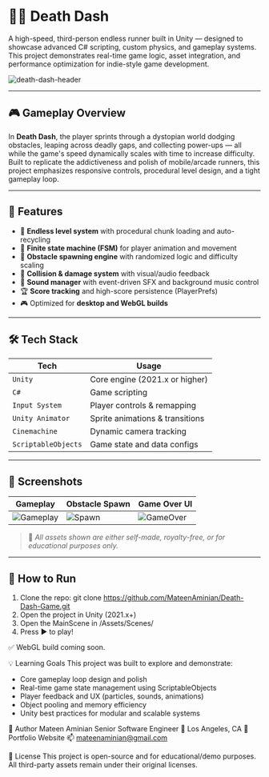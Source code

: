 # 🏃‍♂️ Death Dash
A high-speed, third-person endless runner built in Unity — designed to showcase advanced C# scripting, custom physics, and gameplay systems. This project demonstrates real-time game logic, asset integration, and performance optimization for indie-style game development.

![death-dash-header](https://raw.githubusercontent.com/MateenAminian/Death-Dash-Game/main/Assets/Screenshots/death-dash-header.png) <!-- Replace with real image path -->

---

## 🎮 Gameplay Overview

In **Death Dash**, the player sprints through a dystopian world dodging obstacles, leaping across deadly gaps, and collecting power-ups — all while the game's speed dynamically scales with time to increase difficulty. Built to replicate the addictiveness and polish of mobile/arcade runners, this project emphasizes responsive controls, procedural level design, and a tight gameplay loop.

---

## 🚀 Features

- 🔁 **Endless level system** with procedural chunk loading and auto-recycling
- 🧠 **Finite state machine (FSM)** for player animation and movement
- 🧱 **Obstacle spawning engine** with randomized logic and difficulty scaling
- 🎯 **Collision & damage system** with visual/audio feedback
- 🎵 **Sound manager** with event-driven SFX and background music control
- 🏆 **Score tracking** and high-score persistence (PlayerPrefs)
- 🎮 Optimized for **desktop and WebGL builds**

---

## 🛠️ Tech Stack

| Tech       | Usage                             |
|------------|-----------------------------------|
| `Unity`    | Core engine (2021.x or higher)    |
| `C#`       | Game scripting                    |
| `Input System` | Player controls & remapping    |
| `Unity Animator` | Sprite animations & transitions |
| `Cinemachine` | Dynamic camera tracking         |
| `ScriptableObjects` | Game state and data configs |

---

## 📸 Screenshots

| Gameplay | Obstacle Spawn | Game Over UI |
|---------|----------------|--------------|
| ![Gameplay](Assets/Screenshots/gameplay.png) | ![Spawn](Assets/Screenshots/spawn.png) | ![GameOver](Assets/Screenshots/gameover.png) |

> 📁 *All assets shown are either self-made, royalty-free, or for educational purposes only.*

---

## 🧪 How to Run

1. Clone the repo: git clone https://github.com/MateenAminian/Death-Dash-Game.git
2. Open the project in Unity (2021.x+)
3. Open the MainScene in /Assets/Scenes/
4. Press ▶️ to play!

✅ WebGL build coming soon.

💡 Learning Goals
This project was built to explore and demonstrate:

- Core gameplay loop design and polish
- Real-time game state management using ScriptableObjects
- Player feedback and UX (particles, sounds, animations)
- Object pooling and memory efficiency
- Unity best practices for modular and scalable systems

👤 Author
Mateen Aminian
Senior Software Engineer
📍 Los Angeles, CA
🔗 Portfolio Website
📫 mateenaminian@gmail.com

📝 License
This project is open-source and for educational/demo purposes.
All third-party assets remain under their original licenses.
